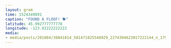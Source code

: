 ```yaml
---
layout: gram
time: 1524349891
caption: "FOUND A FLOOF! 🐕"
latitude: 45.992777777778
longitude: -123.92222222222
media:
- media/posts/201804/30841814_581471825548929_2274394623017222144_n_17926567168108225.jpg
---
```

